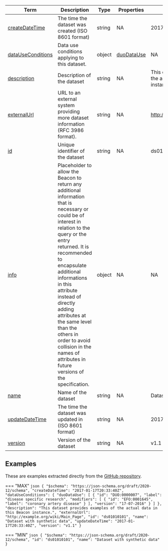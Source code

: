 |Term | Description | Type | Properties | Example | Enum|
| ---| ---| ---| ---| ---| --- |
| [createDateTime](./obj/createDateTime.md) | The time the dataset was created (ISO 8601 format) | string | NA | 2017-01-17T20:33:40Z | NA|
| [dataUseConditions](./obj/dataUseConditions.md) | Data use conditions applying to this dataset. | object | [duoDataUse](./obj/duoDataUse.md) | NA | NA|
| [description](./obj/description.md) | Description of the dataset | string | NA | This dataset provides examples of the actual data in this Beacon instance. | NA|
| [externalUrl](./obj/externalUrl.md) | URL to an external system providing more dataset information (RFC 3986 format). | string | NA | http://example.org/wiki/Main_Page | NA|
| [id](./obj/id.md) | Unique identifier of the dataset | string | NA | ds01010101 | NA|
| [info](./obj/info.md) | Placeholder to allow the Beacon to return any additional information that is necessary or could be of interest in relation to the query or the entry returned. It is recommended to encapsulate additional informations in this attribute instead of directly adding attributes at the same level than the others in order to avoid collision in the names of attributes in future versions of the specification. | object | NA | NA | NA|
| [name](./obj/name.md) | Name of the dataset | string | NA | Dataset with synthetic data | NA|
| [updateDateTime](./obj/updateDateTime.md) | The time the dataset was updated in (ISO 8601 format) | string | NA | 2017-01-17T20:33:40Z | NA|
| [version](./obj/version.md) | Version of the dataset | string | NA | v1.1 | NA|

## Examples
These are examples extracted directly from the [GitHub repository](https://github.com/ga4gh-beacon/beacon-v2-Models).

=== "MAX"
	```json
	{
	    "$schema": "https://json-schema.org/draft/2020-12/schema",
	    "createDateTime": "2017-01-17T20:33:40Z",
	    "dataUseConditions": {
	        "duoDataUse": [
	            {
	                "id": "DUO:0000007",
	                "label": "disease specific research",
	                "modifiers": [
	                    {
	                        "id": "EFO:0001645",
	                        "label": "coronary artery disease"
	                    }
	                ],
	                "version": "17-07-2016"
	            }
	        ]
	    },
	    "description": "This dataset provides examples of the actual data in this Beacon instance.",
	    "externalUrl": "http://example.org/wiki/Main_Page",
	    "id": "ds01010101",
	    "name": "Dataset with synthetic data",
	    "updateDateTime": "2017-01-17T20:33:40Z",
	    "version": "v1.1"
	}
	```

=== "MIN"
	```json
	{
	    "$schema": "https://json-schema.org/draft/2020-12/schema",
	    "id": "ds01010101",
	    "name": "Dataset with synthetic data"
	}
	```

